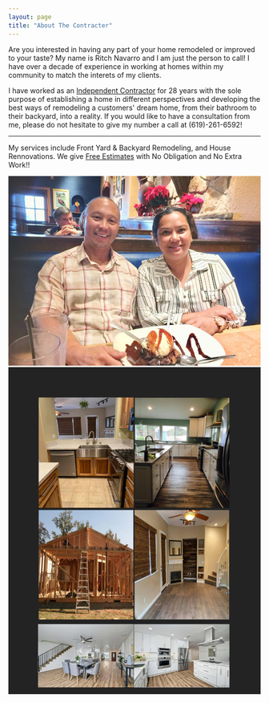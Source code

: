 ```yaml
---
layout: page
title: "About The Contracter"
---
```


Are you interested in having any part of your home remodeled or improved to your taste? My name is Ritch Navarro and I am just the person to call! I have over a decade of experience in working at homes within my community to match the interets of my clients. 
      
I have worked as an [Independent Contractor](https://www.irs.gov/businesses/small-businesses-self-employed/independent-contractor-defined) for 28 years with the sole purpose of establishing a home in different perspectives and developing the best ways of remodeling a customers' dream home, from their bathroom to their backyard, into a reality. If you would like to have a consultation from me, please do not hesitate to give my number a call at (619)-261-6592!

---

My services include Front Yard & Backyard Remodeling, and House Rennovations. We give [Free Estimates](https://www.angi.com/articles/do-contractors-charge-estimate-job.htm) with No Obligation and No Extra Work!! 

![Ritch Navarro](/assets/prof_pic.jpg)
![Portfolio](/assets/portfolio.jpg)
